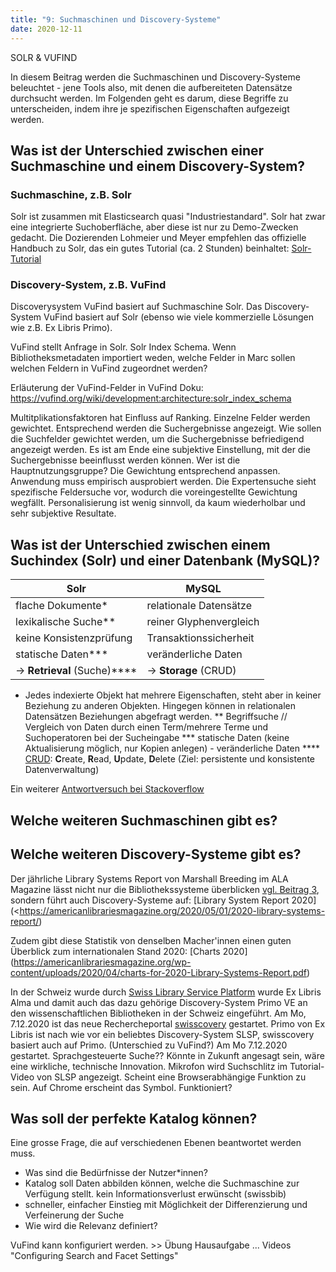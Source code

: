 ```yaml
---
title: "9: Suchmaschinen und Discovery-Systeme"
date: 2020-12-11
---
```


SOLR & VUFIND

In diesem Beitrag werden die Suchmaschinen und Discovery-Systeme beleuchtet - jene Tools also, mit denen die aufbereiteten Datensätze durchsucht werden. Im Folgenden geht es darum, diese Begriffe zu unterscheiden, indem ihre je spezifischen Eigenschaften aufgezeigt werden. 

## Was ist der Unterschied zwischen einer Suchmaschine und einem Discovery-System?

### Suchmaschine, z.B. Solr
Solr ist zusammen mit Elasticsearch quasi "Industriestandard".
Solr hat zwar eine integrierte Suchoberfläche, aber diese ist nur zu Demo-Zwecken gedacht.
Die Dozierenden Lohmeier und Meyer empfehlen das offizielle Handbuch zu Solr, das ein gutes Tutorial (ca. 2 Stunden) beinhaltet: [Solr-Tutorial](https://lucene.apache.org/solr/guide/8_7/solr-tutorial.html)

### Discovery-System, z.B. VuFind
Discoverysystem VuFind basiert auf Suchmaschine Solr.
Das Discovery-System VuFind basiert auf Solr (ebenso wie viele kommerzielle Lösungen wie z.B. Ex Libris Primo).

VuFind stellt Anfrage in Solr.
Solr Index Schema. Wenn Bibliotheksmetadaten importiert weden, welche Felder in Marc sollen welchen Feldern in VuFind zugeordnet werden?

Erläuterung der VuFind-Felder in VuFind Doku: <https://vufind.org/wiki/development:architecture:solr_index_schema>

Multitplikationsfaktoren hat Einfluss auf Ranking. Einzelne Felder werden gewichtet.
Entsprechend werden die Suchergebnisse angezeigt.
Wie sollen die Suchfelder gewichtet werden, um die Suchergebnisse befriedigend angezeigt werden.
Es ist am Ende eine subjektive Einstellung, mit der die Suchergebnisse beeinflusst werden können.
Wer ist die Hauptnutzungsgruppe? Die Gewichtung entsprechend anpassen.
Anwendung muss empirisch ausprobiert werden. 
Die Expertensuche sieht spezifische Feldersuche vor, wodurch die voreingestellte Gewichtung wegfällt.
Personalisierung ist wenig sinnvoll, da kaum wiederholbar und sehr subjektive Resultate.



## Was ist der Unterschied zwischen einem Suchindex (Solr) und einer Datenbank (MySQL)?

| Solr                        | MySQL                       |
| --------------------------- | --------------------------  |
| flache Dokumente*           | relationale Datensätze      |
| lexikalische Suche**        | reiner Glyphenvergleich     |
| keine Konsistenzprüfung     | Transaktionssicherheit      |
| statische Daten***          | veränderliche Daten         |
| -> **Retrieval** (Suche)****| -> **Storage** (CRUD)       |
  

* Jedes indexierte Objekt hat mehrere Eigenschaften, steht aber in keiner Beziehung zu anderen Objekten. Hingegen können in relationalen Datensätzen Beziehungen abgefragt werden.
** Begriffsuche // Vergleich von Daten durch einen Term/mehrere Terme und Suchoperatoren bei der Sucheingabe
*** statische Daten (keine Aktualisierung möglich, nur Kopien anlegen) - veränderliche Daten 
**** [CRUD](https://de.wikipedia.org/wiki/CRUD): **C**reate, **R**ead, **U**pdate, **D**elete (Ziel: persistente und konsistente Datenverwaltung)

Ein weiterer [Antwortversuch bei Stackoverflow](https://stackoverflow.com/a/4961973)


## Welche weiteren Suchmaschinen gibt es?


## Welche weiteren Discovery-Systeme gibt es?

Der jährliche Library Systems Report von Marshall Breeding im ALA Magazine lässt nicht nur die Bibliothekssysteme überblicken [vgl. Beitrag 3](https://kkbuhler.github.io/BAIN/2020/10/02/tag3.html), sondern führt auch Discovery-Systeme auf: [Library System Report 2020](<https://americanlibrariesmagazine.org/2020/05/01/2020-library-systems-report/)

Zudem gibt diese Statistik von denselben Macher'innen einen guten Überblick zum internationalen Stand 2020: [Charts 2020] (https://americanlibrariesmagazine.org/wp-content/uploads/2020/04/charts-for-2020-Library-Systems-Report.pdf)

In der Schweiz wurde durch [Swiss Library Service Platform](https://slsp.ch) wurde Ex Libris Alma und damit auch das dazu gehörige Discovery-System Primo VE an den wissenschaftlichen Bibliotheken in der Schweiz eingeführt.
Am Mo, 7.12.2020 ist das neue Rechercheportal [swisscovery](https://swisscovery.slsp.ch) gestartet.
Primo von Ex Libris ist nach wie vor ein beliebtes Discovery-System
SLSP, swisscovery basiert auch auf Primo. (Unterschied zu VuFind?)
Am Mo 7.12.2020 gestartet.
Sprachgesteuerte Suche?? Könnte in Zukunft angesagt sein, wäre eine wirkliche, technische Innovation.
Mikrofon wird Suchschlitz im Tutorial-Video von SLSP angezeigt.
Scheint eine Browserabhängige Funktion zu sein. Auf Chrome erscheint das Symbol. Funktioniert?

## Was soll der perfekte Katalog können?
Eine grosse Frage, die auf verschiedenen Ebenen beantwortet werden muss.
- Was sind die Bedürfnisse der Nutzer*innen? 
- Katalog soll Daten abbilden können, welche die Suchmaschine zur Verfügung stellt.
kein Informationsverlust erwünscht (swissbib)
- schneller, einfacher Einstieg mit Möglichkeit der Differenzierung und Verfeinerung der Suche
- Wie wird die Relevanz definiert?

VuFind kann konfiguriert werden. >> Übung Hausaufgabe ... Videos "Configuring Search and Facet Settings"

